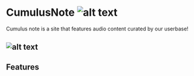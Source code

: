 [logo]: https://cdn2.iconfinder.com/data/icons/minimalism/512/soundcloud.png

# CumulusNote ![alt text][logo]

Cumulus note is a site that features audio content curated by our userbase!

![alt text](https://i.imgur.com/WETz7D0.jpg)
---
## Features

